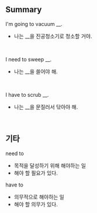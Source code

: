 ## Summary

I'm going to vacuum __.
- 나는 __을 진공청소기로 청소할 거야.

<br>

I need to sweep __.
- 나는 __을 쓸어야 해.

<br>

I have to scrub __.
- 나는 __을 문질러서 닦아야 해.

<br>

## 기타

need to
- 목적을 달성하기 위해 해야하는 일
- 해야 할 필요가 있다.

have to
- 의무적으로 해야하는 일
- 해야 할 의무가 있다.
